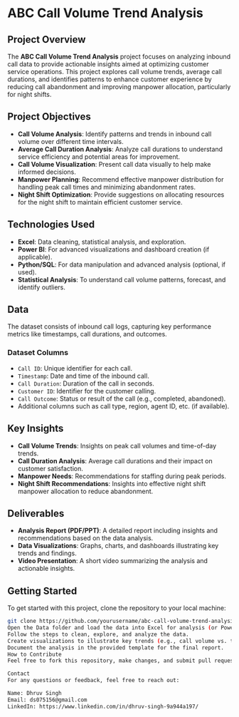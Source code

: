 # ABC Call Volume Trend Analysis

## Project Overview

The **ABC Call Volume Trend Analysis** project focuses on analyzing inbound call data to provide actionable insights aimed at optimizing customer service operations. This project explores call volume trends, average call durations, and identifies patterns to enhance customer experience by reducing call abandonment and improving manpower allocation, particularly for night shifts.

## Project Objectives

- **Call Volume Analysis**: Identify patterns and trends in inbound call volume over different time intervals.
- **Average Call Duration Analysis**: Analyze call durations to understand service efficiency and potential areas for improvement.
- **Call Volume Visualization**: Present call data visually to help make informed decisions.
- **Manpower Planning**: Recommend effective manpower distribution for handling peak call times and minimizing abandonment rates.
- **Night Shift Optimization**: Provide suggestions on allocating resources for the night shift to maintain efficient customer service.

## Technologies Used

- **Excel**: Data cleaning, statistical analysis, and exploration.
- **Power BI**: For advanced visualizations and dashboard creation (if applicable).
- **Python/SQL**: For data manipulation and advanced analysis (optional, if used).
- **Statistical Analysis**: To understand call volume patterns, forecast, and identify outliers.

## Data

The dataset consists of inbound call logs, capturing key performance metrics like timestamps, call durations, and outcomes.

### Dataset Columns

- `Call ID`: Unique identifier for each call.
- `Timestamp`: Date and time of the inbound call.
- `Call Duration`: Duration of the call in seconds.
- `Customer ID`: Identifier for the customer calling.
- `Call Outcome`: Status or result of the call (e.g., completed, abandoned).
- Additional columns such as call type, region, agent ID, etc. (if available).

## Key Insights

- **Call Volume Trends**: Insights on peak call volumes and time-of-day trends.
- **Call Duration Analysis**: Average call durations and their impact on customer satisfaction.
- **Manpower Needs**: Recommendations for staffing during peak periods.
- **Night Shift Recommendations**: Insights into effective night shift manpower allocation to reduce abandonment.

## Deliverables

- **Analysis Report (PDF/PPT)**: A detailed report including insights and recommendations based on the data analysis.
- **Data Visualizations**: Graphs, charts, and dashboards illustrating key trends and findings.
- **Video Presentation**: A short video summarizing the analysis and actionable insights.

## Getting Started

To get started with this project, clone the repository to your local machine:

```bash
git clone https://github.com/yourusername/abc-call-volume-trend-analysis.git
Open the Data folder and load the data into Excel for analysis (or Power BI for visualizations).
Follow the steps to clean, explore, and analyze the data.
Create visualizations to illustrate key trends (e.g., call volume vs. time, average call duration).
Document the analysis in the provided template for the final report.
How to Contribute
Feel free to fork this repository, make changes, and submit pull requests with improvements or additional features.

Contact
For any questions or feedback, feel free to reach out:

Name: Dhruv Singh
Email: ds075156@gmail.com
LinkedIn: https://www.linkedin.com/in/dhruv-singh-9a944a197/
